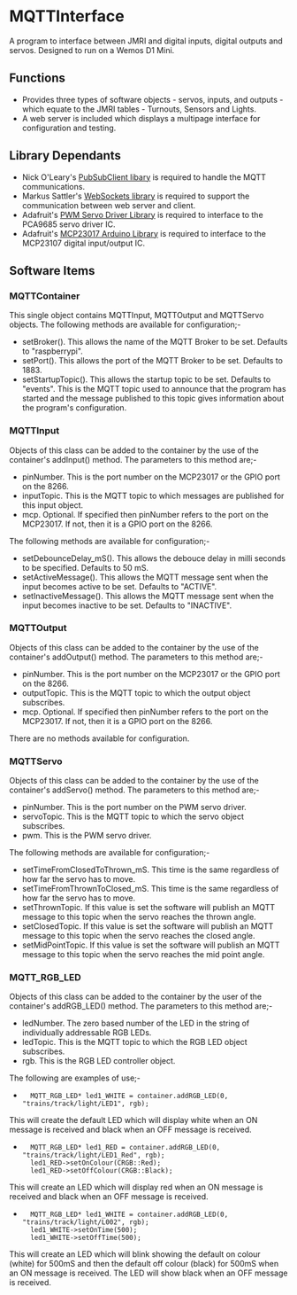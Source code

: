 # MQTTInterface
A program to interface between JMRI and digital inputs, digital outputs and servos. Designed to run on a Wemos D1 Mini.
## Functions
* Provides three types of software objects - servos, inputs, and outputs - which equate to the JMRI tables - Turnouts, Sensors and Lights.
* A web server is included which displays a multipage interface for configuration and testing.
## Library Dependants
* Nick O'Leary's [PubSubClient libary](https://github.com/knolleary/pubsubclient/) is required to handle the MQTT communications.
* Markus Sattler's [WebSockets library](https://github.com/Links2004/arduinoWebSockets) is required to support the communication between web server and client.
* Adafruit's [PWM Servo Driver Library](https://github.com/adafruit/Adafruit-PWM-Servo-Driver-Library) is required to interface to the PCA9685 servo driver IC.
* Adafruit's [MCP23017 Arduino Library](https://github.com/adafruit/Adafruit-MCP23017-Arduino-Library) is required to interface to the MCP23107 digital input/output IC.
## Software Items
### MQTTContainer
This single object contains MQTTInput, MQTTOutput and MQTTServo objects. The following methods are available for configuration;-
* setBroker(). This allows the name of the MQTT Broker to be set. Defaults to "raspberrypi".
* setPort(). This allows the port of the MQTT Broker to be set. Defaults to 1883.
* setStartupTopic(). This allows the startup topic to be set. Defaults to "events". This is the MQTT topic used to announce that the program has started and the message published to this topic gives information about the program's configuration.
### MQTTInput
Objects of this class can be added to the container by the use of the container's addInput() method. The parameters to this method are;-
* pinNumber. This is the port number on the MCP23017 or the GPIO port on the 8266.
* inputTopic. This is the MQTT topic to which messages are published for this input object.
* mcp. Optional. If specified then pinNumber refers to the port on the MCP23017. If not, then it is a GPIO port on the 8266.

The following methods are available for configuration;-
* setDebounceDelay_mS(). This allows the debouce delay in milli seconds to be specified. Defaults to 50 mS.
* setActiveMessage(). This allows the MQTT message sent when the input becomes active to be set. Defaults to "ACTIVE".
* setInactiveMessage(). This allows the MQTT message sent when the input becomes inactive to be set. Defaults to "INACTIVE".
### MQTTOutput
Objects of this class can be added to the container by the use of the container's addOutput() method. The parameters to this method are;-
* pinNumber. This is the port number on the MCP23017 or the GPIO port on the 8266.
* outputTopic. This is the MQTT topic to which the output object subscribes.
* mcp. Optional. If specified then pinNumber refers to the port on the MCP23017. If not, then it is a GPIO port on the 8266.

There are no methods available for configuration.
### MQTTServo
Objects of this class can be added to the container by the use of the container's addServo() method. The parameters to this method are;-
* pinNumber. This is the port number on the PWM servo driver.
* servoTopic. This is the MQTT topic to which the servo object subscribes.
* pwm. This is the PWM servo driver.

The following methods are available for configuration;-
* setTimeFromClosedToThrown_mS. This time is the same regardless of how far the servo has to move.
* setTimeFromThrownToClosed_mS. This time is the same regardless of how far the servo has to move.
* setThrownTopic. If this value is set the software will publish an MQTT message to this topic when the servo reaches the thrown angle.
* setClosedTopic. If this value is set the software will publish an MQTT message to this topic when the servo reaches the closed angle.
* setMidPointTopic. If this value is set the software will publish an MQTT message to this topic when the servo reaches the mid point angle.

### MQTT_RGB_LED
Objects of this class can be added to the container by the user of the container's addRGB_LED() method. The parameters to this method are;-
* ledNumber. The zero based number of the LED in the string of individually addressable RGB LEDs.
* ledTopic. This is the MQTT topic to which the RGB LED object subscribes.
* rgb. This is the RGB LED controller object.

The following are examples of use;-
*       MQTT_RGB_LED* led1_WHITE = container.addRGB_LED(0, "trains/track/light/LED1", rgb);
This will create the default LED which will display white when an ON message is received and black when an OFF message is received.
*       MQTT_RGB_LED* led1_RED = container.addRGB_LED(0, "trains/track/light/LED1_Red", rgb);
        led1_RED->setOnColour(CRGB::Red);
        led1_RED->setOffColour(CRGB::Black);
This will create an LED which will display red when an ON message is received and black when an OFF message is received.
*       MQTT_RGB_LED* led1_WHITE = container.addRGB_LED(0, "trains/track/light/L002", rgb);
        led1_WHITE->setOnTime(500);
        led1_WHITE->setOffTime(500);
This will create an LED which will blink showing the default on colour (white) for 500mS and then the default off colour (black) for 500mS when an ON message is received. The LED will show black when an OFF message is received.
